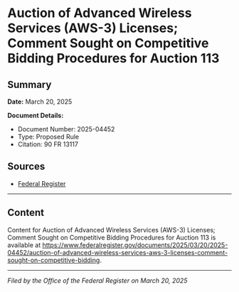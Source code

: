 # Auction of Advanced Wireless Services (AWS-3) Licenses; Comment Sought on Competitive Bidding Procedures for Auction 113

## Summary

**Date:** March 20, 2025

**Document Details:**
- Document Number: 2025-04452
- Type: Proposed Rule
- Citation: 90 FR 13117

## Sources
- [Federal Register](https://www.federalregister.gov/documents/2025/03/20/2025-04452/auction-of-advanced-wireless-services-aws-3-licenses-comment-sought-on-competitive-bidding)

---

## Content

Content for Auction of Advanced Wireless Services (AWS-3) Licenses; Comment Sought on Competitive Bidding Procedures for Auction 113 is available at https://www.federalregister.gov/documents/2025/03/20/2025-04452/auction-of-advanced-wireless-services-aws-3-licenses-comment-sought-on-competitive-bidding.

---

*Filed by the Office of the Federal Register on March 20, 2025*
